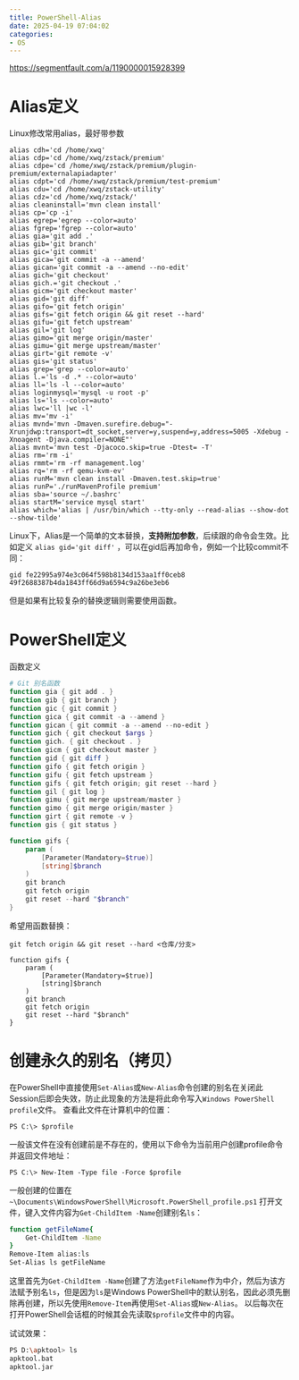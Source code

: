```yaml
---
title: PowerShell-Alias
date: 2025-04-19 07:04:02
categories:
- OS
---
```


https://segmentfault.com/a/1190000015928399

# Alias定义

Linux修改常用alias，最好带参数

```
alias cdh='cd /home/xwq'
alias cdp='cd /home/xwq/zstack/premium'
alias cdpe='cd /home/xwq/zstack/premium/plugin-premium/externalapiadapter'
alias cdpt='cd /home/xwq/zstack/premium/test-premium'
alias cdu='cd /home/xwq/zstack-utility'
alias cdz='cd /home/xwq/zstack/'
alias cleaninstall='mvn clean install'
alias cp='cp -i'
alias egrep='egrep --color=auto'
alias fgrep='fgrep --color=auto'
alias gia='git add .'
alias gib='git branch'
alias gic='git commit'
alias gica='git commit -a --amend'
alias gican='git commit -a --amend --no-edit'
alias gich='git checkout'
alias gich.='git checkout .'
alias gicm='git checkout master'
alias gid='git diff'
alias gifo='git fetch origin'
alias gifs='git fetch origin && git reset --hard'
alias gifu='git fetch upstream'
alias gil='git log'
alias gimo='git merge origin/master'
alias gimu='git merge upstream/master'
alias girt='git remote -v'
alias gis='git status'
alias grep='grep --color=auto'
alias l.='ls -d .* --color=auto'
alias ll='ls -l --color=auto'
alias loginmysql='mysql -u root -p'
alias ls='ls --color=auto'
alias lwc='ll |wc -l'
alias mv='mv -i'
alias mvnd='mvn -Dmaven.surefire.debug="-Xrunjdwp:transport=dt_socket,server=y,suspend=y,address=5005 -Xdebug -Xnoagent -Djava.compiler=NONE"'
alias mvnt='mvn test -Djacoco.skip=true -Dtest= -T'
alias rm='rm -i'
alias rmmt='rm -rf management.log'
alias rq='rm -rf qemu-kvm-ev'
alias runM='mvn clean install -Dmaven.test.skip=true'
alias runP='./runMavenProfile premium'
alias sba='source ~/.bashrc'
alias startM='service mysql start'
alias which='alias | /usr/bin/which --tty-only --read-alias --show-dot --show-tilde'
```

Linux下，Alias是一个简单的文本替换，**支持附加参数**，后续跟的命令会生效。比如定义 `alias gid='git diff'` ，可以在gid后再加命令，例如一个比较commit不同：

```
gid fe22995a974e3c064f598b8134d153aa1ff0ceb8 49f2688387b4da1843ff66d9a6594c9a26be3eb6
```

但是如果有比较复杂的替换逻辑则需要使用函数。

# PowerShell定义

函数定义

```powershell
# Git 别名函数
function gia { git add . }
function gib { git branch }
function gic { git commit }
function gica { git commit -a --amend }
function gican { git commit -a --amend --no-edit }
function gich { git checkout $args }
function gich. { git checkout . }
function gicm { git checkout master }
function gid { git diff }
function gifo { git fetch origin }
function gifu { git fetch upstream }
function gifs { git fetch origin; git reset --hard }
function gil { git log }
function gimu { git merge upstream/master }
function gimo { git merge origin/master }
function girt { git remote -v }
function gis { git status }

function gifs {
    param (
        [Parameter(Mandatory=$true)]
        [string]$branch
    )
    git branch
    git fetch origin
    git reset --hard "$branch"
}
```

希望用函数替换：

```
git fetch origin && git reset --hard <仓库/分支>
```

```
function gifs {
    param (
        [Parameter(Mandatory=$true)]
        [string]$branch
    )
    git branch
    git fetch origin
    git reset --hard "$branch"
}
```

# 创建永久的别名（拷贝）

在PowerShell中直接使用`Set-Alias`或`New-Alias`命令创建的别名在关闭此Session后即会失效，防止此现象的方法是将此命令写入`Windows PowerShell profile`文件。
查看此文件在计算机中的位置：

```autoit
PS C:\> $profile
```

一般该文件在没有创建前是不存在的，使用以下命令为当前用户创建profile命令并返回文件地址：

```autoit
PS C:\> New-Item -Type file -Force $profile
```

一般创建的位置在`~\Documents\WindowsPowerShell\Microsoft.PowerShell_profile.ps1`
打开文件，键入文件内容为`Get-ChildItem -Name`创建别名`ls`：

```bash
function getFileName{
    Get-ChildItem -Name
}
Remove-Item alias:ls
Set-Alias ls getFileName
```

这里首先为`Get-ChildItem -Name`创建了方法`getFileName`作为中介，然后为该方法赋予别名`ls`，但是因为`ls`是Windows PowerShell中的默认别名，因此必须先删除再创建，所以先使用`Remove-Item`再使用`Set-Alias`或`New-Alias`。
以后每次在打开PowerShell会话框的时候其会先读取`$profile`文件中的内容。

试试效果：

```bash
PS D:\apktool> ls
apktool.bat
apktool.jar
```
